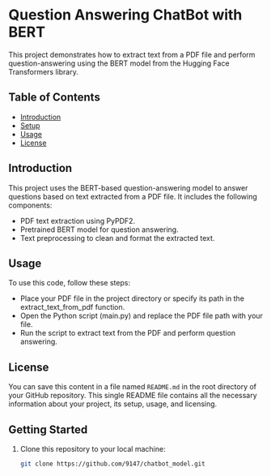 # Question Answering ChatBot with BERT

This project demonstrates how to extract text from a PDF file and perform question-answering using the BERT model from the Hugging Face Transformers library.

## Table of Contents

- [Introduction](#introduction)
- [Setup](#setup)
- [Usage](#usage)
- [License](#license)

## Introduction

This project uses the BERT-based question-answering model to answer questions based on text extracted from a PDF file. It includes the following components:

- PDF text extraction using PyPDF2.
- Pretrained BERT model for question answering.
- Text preprocessing to clean and format the extracted text.

## Usage
To use this code, follow these steps:

- Place your PDF file in the project directory or specify its path in the extract_text_from_pdf function.
- Open the Python script (main.py) and replace the PDF file path with your file.
- Run the script to extract text from the PDF and perform question answering.

## License

You can save this content in a file named `README.md` in the root directory of your GitHub repository. This single README file contains all the necessary information about your project, its setup, usage, and licensing.

## Getting Started

1. Clone this repository to your local machine:

   ```bash
   git clone https://github.com/9147/chatbot_model.git
